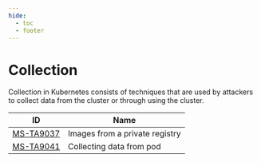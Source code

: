 ```yaml
---
hide:
  - toc
  - footer
---
```


# Collection

Collection in Kubernetes consists of techniques that are used by attackers to collect data from the cluster or through using the cluster.

|ID|Name|
|--|----|
|[MS-TA9037](../../techniques/images%20from%20a%20private%20registry.md)|Images from a private registry|
|[MS-TA9041](../../techniques/Collecting%20Data%20from%20Pod.md)|Collecting data from pod|
